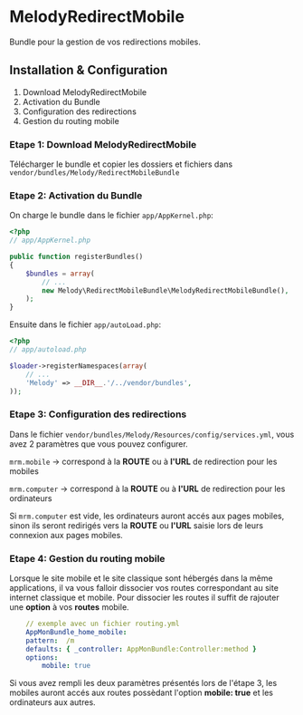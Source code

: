 MelodyRedirectMobile
====================
Bundle pour la gestion de vos redirections mobiles.


## Installation & Configuration

   1. Download MelodyRedirectMobile
   2. Activation du Bundle
   3. Configuration des redirections
   4. Gestion du routing mobile

### Etape 1: Download MelodyRedirectMobile

Télécharger le bundle et copier les dossiers et fichiers dans `vendor/bundles/Melody/RedirectMobileBundle`

### Etape 2: Activation du Bundle

On charge le bundle dans le fichier `app/AppKernel.php`:

``` php
<?php
// app/AppKernel.php

public function registerBundles()
{
    $bundles = array(
        // ...
        new Melody\RedirectMobileBundle\MelodyRedirectMobileBundle(),
    );
}
```

Ensuite dans le fichier `app/autoLoad.php`:

``` php
<?php
// app/autoload.php

$loader->registerNamespaces(array(
    // ...
    'Melody' => __DIR__.'/../vendor/bundles',
));
```

### Etape 3: Configuration des redirections

Dans le fichier `vendor/bundles/Melody/Resources/config/services.yml`, vous avez 2 paramètres que vous pouvez configurer.

   `mrm.mobile` -> correspond à la **ROUTE** ou à **l'URL** de redirection pour les mobiles
   
   `mrm.computer` -> correspond à la **ROUTE** ou à **l'URL** de redirection pour les ordinateurs
  
Si `mrm.computer` est vide, les ordinateurs auront accés aux pages mobiles, sinon ils seront redirigés vers la **ROUTE** ou **l'URL** saisie lors de leurs connexion aux pages mobiles.

### Etape 4: Gestion du routing mobile

Lorsque le site mobile et le site classique sont hébergés dans la même applications, il va vous falloir dissocier vos routes correspondant au site internet classique et mobile.
Pour dissocier les routes il suffit de rajouter une **option** à vos **routes** mobile.

``` yml
    // exemple avec un fichier routing.yml
    AppMonBundle_home_mobile:
    pattern:  /m
    defaults: { _controller: AppMonBundle:Controller:method }
    options:
        mobile: true
```

Si vous avez rempli les deux paramètres présentés lors de l'étape 3, les mobiles auront accés aux routes possèdant l'option **mobile: true** et les ordinateurs aux autres.


   